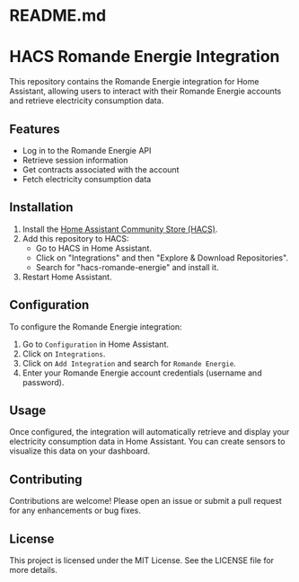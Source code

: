 # README.md

# HACS Romande Energie Integration

This repository contains the Romande Energie integration for Home Assistant, allowing users to interact with their Romande Energie accounts and retrieve electricity consumption data.

## Features

- Log in to the Romande Energie API
- Retrieve session information
- Get contracts associated with the account
- Fetch electricity consumption data

## Installation

1. Install the [Home Assistant Community Store (HACS)](https://hacs.xyz/docs/installation/installation).
2. Add this repository to HACS:
   - Go to HACS in Home Assistant.
   - Click on "Integrations" and then "Explore & Download Repositories".
   - Search for "hacs-romande-energie" and install it.
3. Restart Home Assistant.

## Configuration

To configure the Romande Energie integration:

1. Go to `Configuration` in Home Assistant.
2. Click on `Integrations`.
3. Click on `Add Integration` and search for `Romande Energie`.
4. Enter your Romande Energie account credentials (username and password).

## Usage

Once configured, the integration will automatically retrieve and display your electricity consumption data in Home Assistant. You can create sensors to visualize this data on your dashboard.

## Contributing

Contributions are welcome! Please open an issue or submit a pull request for any enhancements or bug fixes.

## License

This project is licensed under the MIT License. See the LICENSE file for more details.